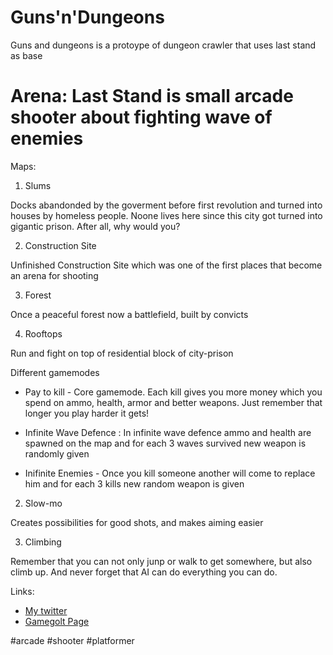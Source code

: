 
# Guns'n'Dungeons 

Guns and dungeons is a protoype of dungeon crawler that uses last stand as base

# Arena: Last Stand is small arcade shooter about fighting wave of enemies

Maps:

1. Slums

Docks abandonded by the goverment before first revolution and turned into houses by homeless people. Noone lives here since this city got turned into gigantic prison. After all, why would you?


2. Construction Site

Unfinished Construction Site which was one of the first places that become an arena for shooting


3. Forest

Once a peaceful forest now a battlefield, built by convicts


4. Rooftops

Run and fight on top of residential block of city-prison


Different gamemodes

- Pay to kill - Core gamemode. Each kill gives you more money which you spend on ammo, health, armor and better weapons. Just remember that longer you play harder it gets!

- Infinite Wave Defence : In infinite wave defence ammo and health are spawned on the map and for each 3 waves survived new weapon is randomly given

- Inifinite Enemies - Once you kill someone another will come to replace him and for each 3 kills new random weapon is given

2. Slow-mo

Creates possibilities for good shots, and makes aiming easier

3. Climbing

Remember that you can not only junp or walk to get somewhere, but also climb up. And never forget that AI can do everything you can do.

Links:

- [My twitter](https://twitter.com/MetalCat11)
- [Gamegolt Page](https://gamejolt.com/games/laststand/524601)

#arcade #shooter #platformer


